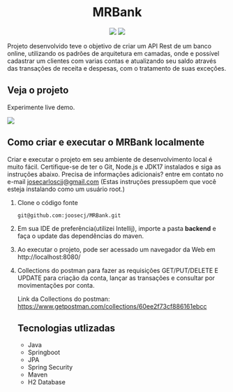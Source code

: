 <h1 align="center">MRBank</h1>

<p align='center'> 
    <img src="https://img.shields.io/badge/Spring_Boot-F2F4F9?style=for-the-badge&logo=spring-boot"/>
    <img src="https://img.shields.io/badge/Java-ED8B00?style=for-the-badge&logo=java&logoColor=white"/>  
</p>    

Projeto desenvolvido teve o objetivo de criar um API Rest de um banco online, utilizando os padrões de arquitetura em camadas, onde e possível cadastrar um clientes com varias contas e atualizando seu saldo através das transações de receita e despesas, com o tratamento de suas exceções.

<h2>Veja o projeto</h2>

Experimente live demo.

![](https://i.imgur.com/K7UDxOE.gif)

<h2>Como criar e executar o MRBank localmente</h2>

Criar e executar o projeto em seu ambiente de desenvolvimento local é muito fácil. Certifique-se de ter o Git, Node.js e JDK17 instalados e siga as instruções abaixo. Precisa de informações adicionais? entre em contato no e-mail josecarloscjj@gmail.com 
(Estas instruções pressupõem que você esteja instalando como um usuário root.)

1. Clone o código fonte

   `git@github.com:joosecj/MRBank.git`

4. Em sua IDE de preferência(utilizei Intellij), importe a pasta **backend** e faça o update das dependências do maven.

6. Ao executar o projeto, pode ser acessado um navegador da Web em http://localhost:8080/

7. Collections do postman para fazer as requisições GET/PUT/DELETE E UPDATE para criação da conta, lançar as transações e consultar por movimentações por conta. 

   Link da Collections do postman: https://www.getpostman.com/collections/60ee2f73cf886161ebcc

   
   
   <h2>Tecnologias utlizadas</h2>
   
   - Java
   - Springboot
   - JPA
   - Spring Security
   - Maven
   - H2 Database